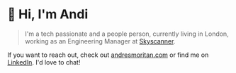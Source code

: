 # 👋 Hi, I'm Andi
> I'm a tech passionate and a people person, currently living in London, working as an Engineering Manager at [Skyscanner](https://github.com/skyscanner).

If you want to reach out, check out [andresmoritan.com](https://andresmoritan.com) or find me on [LinkedIn](https://www.linkedin.com/in/andresmoritan/). I'd love to chat!
